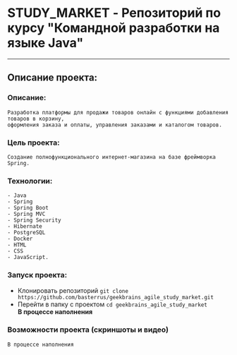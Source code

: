 # STUDY_MARKET - Репозиторий по курсу "Командной разработки на языке Java"
___
## Описание проекта:
### Описание:
    Разработка платформы для продажи товаров онлайн с функциями добавления товаров в корзину, 
    оформления заказа и оплаты, управления заказами и каталогом товаров.       
### Цель проекта: 
    Cоздание полнофункционального интернет-магазина на базе фреймворка Spring.

### Технологии: 
    - Java
    - Spring 
    - Spring Boot
    - Spring MVC
    - Spring Security
    - Hibernate
    - PostgreSQL
    - Docker
    - HTML
    - CSS
    - JavaScript.

### Запуск проекта:
- Клонировать репозиторий `git clone https://github.com/basterrus/geekbrains_agile_study_market.git`
- Перейти в папку с проектом `cd geekbrains_agile_study_market`   
  **В процессе наполнения**


### Возможности проекта (скриншоты и видео)
    В процессе наполнения
